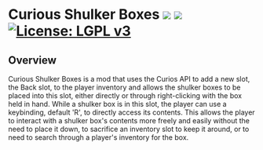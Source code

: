 # Curious Shulker Boxes [![](http://cf.way2muchnoise.eu/versions/curious-shulker-boxes.svg)](https://minecraft.curseforge.com/projects/curious-shulker-boxes) [![](http://cf.way2muchnoise.eu/short_curious-shulker-boxes_downloads.svg)](https://minecraft.curseforge.com/projects/curious-shulker-boxes/files) [![License: LGPL v3](https://img.shields.io/badge/License-LGPL%20v3-blue.svg)](https://www.gnu.org/licenses/lgpl-3.0)

## Overview

Curious Shulker Boxes is a mod that uses the Curios API to add a new slot, the Back slot, to the player inventory and allows the shulker boxes to be placed into this slot, either directly or through right-clicking with the box held in hand. While a shulker box is in this slot, the player can use a keybinding, default 'R', to directly access its contents. This allows the player to interact with a shulker box's contents more freely and easily without the need to place it down, to sacrifice an inventory slot to keep it around, or to need to search through a player's inventory for the box.
